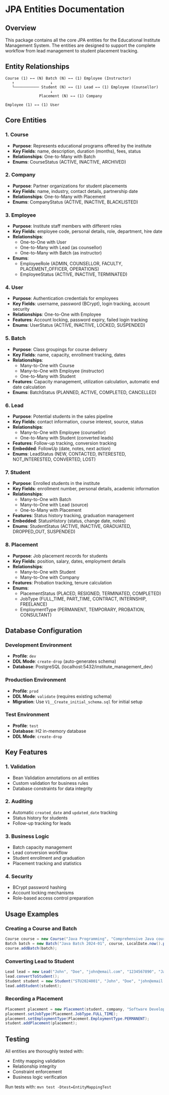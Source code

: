 # JPA Entities Documentation

## Overview

This package contains all the core JPA entities for the Educational Institute Management System. The entities are designed to support the complete workflow from lead management to student placement tracking.

## Entity Relationships

```
Course (1) ←→ (N) Batch (N) ←→ (1) Employee (Instructor)
   ↑                ↓
   └─────────── Student (N) ←→ (1) Lead ←→ (1) Employee (Counsellor)
                    ↓
               Placement (N) ←→ (1) Company
                    
Employee (1) ←→ (1) User
```

## Core Entities

### 1. Course
- **Purpose**: Represents educational programs offered by the institute
- **Key Fields**: name, description, duration (months), fees, status
- **Relationships**: One-to-Many with Batch
- **Enums**: CourseStatus (ACTIVE, INACTIVE, ARCHIVED)

### 2. Company
- **Purpose**: Partner organizations for student placements
- **Key Fields**: name, industry, contact details, partnership date
- **Relationships**: One-to-Many with Placement
- **Enums**: CompanyStatus (ACTIVE, INACTIVE, BLACKLISTED)

### 3. Employee
- **Purpose**: Institute staff members with different roles
- **Key Fields**: employee code, personal details, role, department, hire date
- **Relationships**: 
  - One-to-One with User
  - One-to-Many with Lead (as counsellor)
  - One-to-Many with Batch (as instructor)
- **Enums**: 
  - EmployeeRole (ADMIN, COUNSELLOR, FACULTY, PLACEMENT_OFFICER, OPERATIONS)
  - EmployeeStatus (ACTIVE, INACTIVE, TERMINATED)

### 4. User
- **Purpose**: Authentication credentials for employees
- **Key Fields**: username, password (BCrypt), login tracking, account security
- **Relationships**: One-to-One with Employee
- **Features**: Account locking, password expiry, failed login tracking
- **Enums**: UserStatus (ACTIVE, INACTIVE, LOCKED, SUSPENDED)

### 5. Batch
- **Purpose**: Class groupings for course delivery
- **Key Fields**: name, capacity, enrollment tracking, dates
- **Relationships**: 
  - Many-to-One with Course
  - Many-to-One with Employee (instructor)
  - One-to-Many with Student
- **Features**: Capacity management, utilization calculation, automatic end date calculation
- **Enums**: BatchStatus (PLANNED, ACTIVE, COMPLETED, CANCELLED)

### 6. Lead
- **Purpose**: Potential students in the sales pipeline
- **Key Fields**: contact information, course interest, source, status
- **Relationships**: 
  - Many-to-One with Employee (counsellor)
  - One-to-Many with Student (converted leads)
- **Features**: Follow-up tracking, conversion tracking
- **Embedded**: FollowUp (date, notes, next action)
- **Enums**: LeadStatus (NEW, CONTACTED, INTERESTED, NOT_INTERESTED, CONVERTED, LOST)

### 7. Student
- **Purpose**: Enrolled students in the institute
- **Key Fields**: enrollment number, personal details, academic information
- **Relationships**: 
  - Many-to-One with Batch
  - Many-to-One with Lead (source)
  - One-to-Many with Placement
- **Features**: Status history tracking, graduation management
- **Embedded**: StatusHistory (status, change date, notes)
- **Enums**: StudentStatus (ACTIVE, INACTIVE, GRADUATED, DROPPED_OUT, SUSPENDED)

### 8. Placement
- **Purpose**: Job placement records for students
- **Key Fields**: position, salary, dates, employment details
- **Relationships**: 
  - Many-to-One with Student
  - Many-to-One with Company
- **Features**: Probation tracking, tenure calculation
- **Enums**: 
  - PlacementStatus (PLACED, RESIGNED, TERMINATED, COMPLETED)
  - JobType (FULL_TIME, PART_TIME, CONTRACT, INTERNSHIP, FREELANCE)
  - EmploymentType (PERMANENT, TEMPORARY, PROBATION, CONSULTANT)

## Database Configuration

### Development Environment
- **Profile**: `dev`
- **DDL Mode**: `create-drop` (auto-generates schema)
- **Database**: PostgreSQL (localhost:5432/institute_management_dev)

### Production Environment
- **Profile**: `prod`
- **DDL Mode**: `validate` (requires existing schema)
- **Migration**: Use `V1__Create_initial_schema.sql` for initial setup

### Test Environment
- **Profile**: `test`
- **Database**: H2 in-memory database
- **DDL Mode**: `create-drop`

## Key Features

### 1. Validation
- Bean Validation annotations on all entities
- Custom validation for business rules
- Database constraints for data integrity

### 2. Auditing
- Automatic `created_date` and `updated_date` tracking
- Status history for students
- Follow-up tracking for leads

### 3. Business Logic
- Batch capacity management
- Lead conversion workflow
- Student enrollment and graduation
- Placement tracking and statistics

### 4. Security
- BCrypt password hashing
- Account locking mechanisms
- Role-based access control preparation

## Usage Examples

### Creating a Course and Batch
```java
Course course = new Course("Java Programming", "Comprehensive Java course", 6, new BigDecimal("50000"));
Batch batch = new Batch("Java Batch 2024-01", course, LocalDate.now().plusDays(30), 25);
course.addBatch(batch);
```

### Converting Lead to Student
```java
Lead lead = new Lead("John", "Doe", "john@email.com", "1234567890", "Java", "Website");
lead.convertToStudent();
Student student = new Student("STU2024001", "John", "Doe", "john@email.com", "1234567890", LocalDate.now());
lead.addStudent(student);
```

### Recording a Placement
```java
Placement placement = new Placement(student, company, "Software Developer", new BigDecimal("60000"), LocalDate.now());
placement.setJobType(Placement.JobType.FULL_TIME);
placement.setEmploymentType(Placement.EmploymentType.PERMANENT);
student.addPlacement(placement);
```

## Testing

All entities are thoroughly tested with:
- Entity mapping validation
- Relationship integrity
- Constraint enforcement
- Business logic verification

Run tests with: `mvn test -Dtest=EntityMappingTest`
